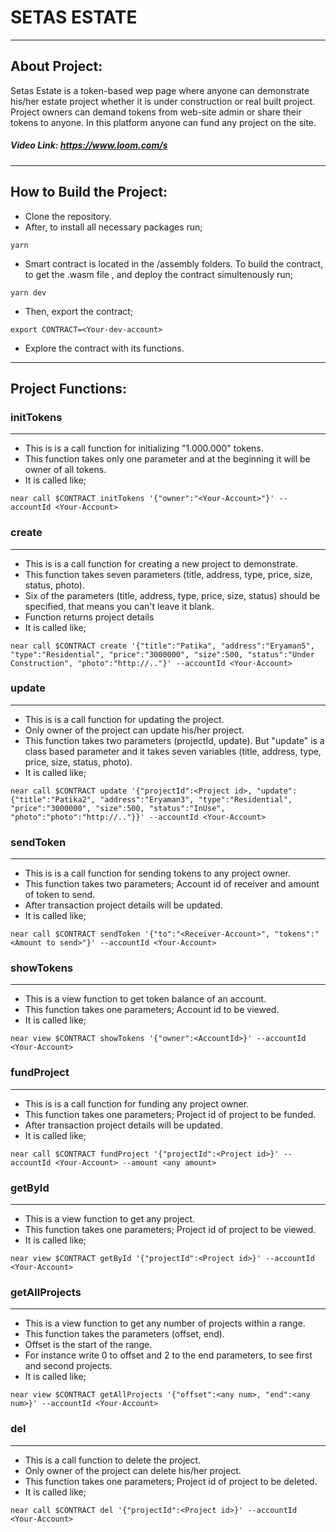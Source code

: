 # SETAS ESTATE

---
## About Project:
Setas Estate is a token-based wep page where anyone can demonstrate his/her estate project whether it is under construction or real built project. Project owners can demand tokens from web-site admin or share their tokens to anyone. In this platform anyone can fund any project on the site.

##### Video Link: https://www.loom.com/s
---
## How to Build the Project:

* Clone the repository.
* After, to install all necessary packages run;
```
yarn
```

* Smart contract is located in the /assembly folders. To build the contract, to get the .wasm file , and deploy the contract simultenously run;
```
yarn dev
```

* Then, export the contract;
``` 
export CONTRACT=<Your-dev-account>
```

* Explore the contract with its functions.
---
## Project Functions:

### initTokens
---
* This is is a call function for initializing "1.000.000" tokens.
* This function takes only one parameter and at the beginning it will be owner of all tokens.
* It is called like;
```
near call $CONTRACT initTokens '{"owner":"<Your-Account>"}' --accountId <Your-Account>
```
### create
---
* This is is a call function for creating a new project to demonstrate.
* This function takes seven parameters (title, address, type, price, size, status, photo).
* Six of the parameters (title, address, type, price, size, status) should be specified, that means you can't leave it blank.
* Function returns project details
* It is called like;
```
near call $CONTRACT create '{"title":"Patika", "address":"Eryaman5", "type":"Residential", "price":"3000000", "size":500, "status":"Under Construction", "photo":"http://.."}' --accountId <Your-Account>
```
### update
---
* This is is a call function for updating the project.
* Only owner of the project can update his/her project.
* This function takes two parameters (projectId, update). But "update" is a class based parameter and it takes seven variables (title, address, type, price, size, status, photo).
* It is called like;
```
near call $CONTRACT update '{"projectId":<Project id>, "update":{"title":"Patika2", "address":"Eryaman3", "type":"Residential", "price":"3000000", "size":500, "status":"InUse", "photo":"photo":"http://.."}}' --accountId <Your-Account>
```

### sendToken
---
* This is is a call function for sending tokens to any project owner.
* This function takes two parameters; Account id of receiver and amount of token to send.
* After transaction project details will be updated.
* It is called like;
```
near call $CONTRACT sendToken '{"to":"<Receiver-Account>", "tokens":"<Amount to send>"}' --accountId <Your-Account>
```
### showTokens
---
* This is a view function to get token balance of an account.
* This function takes one parameters; Account id to be viewed.
* It is called like;
```
near view $CONTRACT showTokens '{"owner":<AccountId>}' --accountId <Your-Account>
```

### fundProject
---
* This is is a call function for funding any project owner.
* This function takes one parameters; Project id of project to be funded.
* After transaction project details will be updated.
* It is called like;
```
near call $CONTRACT fundProject '{"projectId":<Project id>}' --accountId <Your-Account> --amount <any amount>
```
### getById
---
* This is a view function to get any project.
* This function takes one parameters; Project id of project to be viewed.
* It is called like;
```
near view $CONTRACT getById '{"projectId":<Project id>}' --accountId <Your-Account>
```
### getAllProjects
---
* This is a view function to get any number of projects within a range.
* This function takes the parameters (offset, end).
* Offset is the start of the range.
* For instance write 0 to offset and 2 to the end parameters, to see first and second projects.
* It is called like;
```
near view $CONTRACT getAllProjects '{"offset":<any num>, "end":<any num>}' --accountId <Your-Account>
```

### del
---
* This is a call function to delete the project.
* Only owner of the project can delete his/her project.
* This function takes one parameters; Project id of project to be deleted.
* It is called like;
```
near call $CONTRACT del '{"projectId":<Project id>}' --accountId <Your-Account>
```

